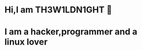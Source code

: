 # Hi,I am TH3W1LDN1GHT 👋


# I am a hacker,programmer and a linux lover
<!--
**W1LDN16H7/W1LDN16H7** is a ✨ _special_ ✨ repository because its `README.md` (this file) appears on your GitHub profile.




